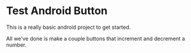 # Test Android Button

This is a really basic android project to get started.

All we've done is make a couple buttons that increment and decrement a number.